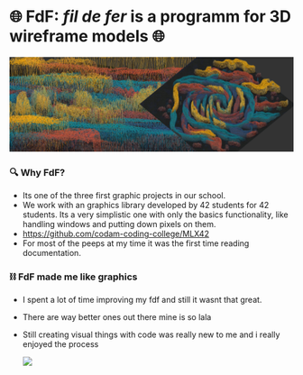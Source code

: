 # 🌐 FdF: <i>fil de fer</i> is a programm for 3D wireframe models 🌐
<img src="readme/header.png">

### 🔍 Why FdF?
- Its one of the three first graphic projects in our school.
- We work with an graphics library developed by 42 students for 42 students. Its a very simplistic one with only the basics functionality, like handling windows and putting down pixels on them.
- https://github.com/codam-coding-college/MLX42
- For most of the peeps at my time it was the first time reading documentation.

### ⛓️ FdF made me like graphics
- I spent a lot of time improving my fdf and still it wasnt that great.
- There are way better ones out there mine is so lala
- Still creating visual things with code was really new to me and i really enjoyed the process

  <img src="readme/fdf_doggo.gif">
